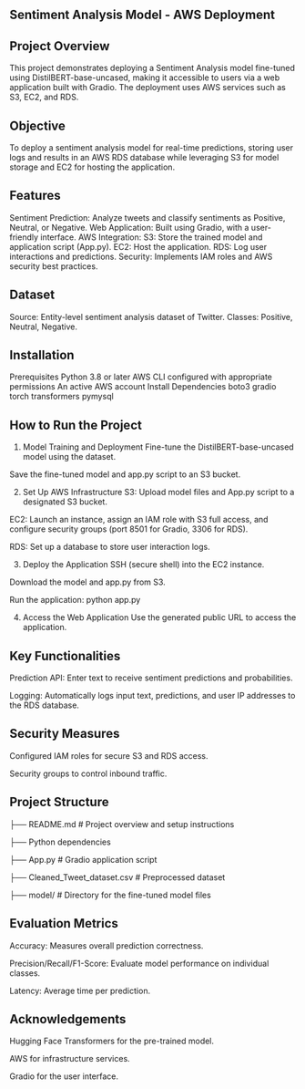  ## Sentiment Analysis Model - AWS Deployment
## Project Overview
This project demonstrates deploying a Sentiment Analysis model fine-tuned using DistilBERT-base-uncased, making it accessible to users via a web application built with Gradio. The deployment uses AWS services such as S3, EC2, and RDS.

## Objective
To deploy a sentiment analysis model for real-time predictions, storing user logs and results in an AWS RDS database while leveraging S3 for model storage and EC2 for hosting the application.

## Features
Sentiment Prediction: Analyze tweets and classify sentiments as Positive, Neutral, or Negative.
Web Application: Built using Gradio, with a user-friendly interface.
AWS Integration:
S3: Store the trained model and application script (App.py).
EC2: Host the application.
RDS: Log user interactions and predictions.
Security: Implements IAM roles and AWS security best practices.
## Dataset
Source: Entity-level sentiment analysis dataset of Twitter.
Classes: Positive, Neutral, Negative.
## Installation
Prerequisites
Python 3.8 or later
AWS CLI configured with appropriate permissions
An active AWS account
Install Dependencies
boto3
gradio
torch
transformers
pymysql

## How to Run the Project
1. Model Training and Deployment
Fine-tune the DistilBERT-base-uncased model using the dataset.

Save the fine-tuned model and app.py script to an S3 bucket.

2. Set Up AWS Infrastructure
S3: Upload model files and App.py script to a designated S3 bucket.

EC2: Launch an instance, assign an IAM role with S3 full access, and configure security groups (port 8501 for Gradio, 3306 for RDS).

RDS: Set up a database to store user interaction logs.

3. Deploy the Application
SSH (secure shell) into the EC2 instance.

Download the model and app.py from S3.

Run the application:
python app.py 

4. Access the Web Application
Use the generated public URL to access the application.

## Key Functionalities
Prediction API: Enter text to receive sentiment predictions and probabilities.

Logging: Automatically logs input text, predictions, and user IP addresses to the RDS database.

## Security Measures
Configured IAM roles for secure S3 and RDS access.

Security groups to control inbound traffic.

## Project Structure
├── README.md # Project overview and setup instructions

├──  Python dependencies

├── App.py # Gradio application script

├── Cleaned_Tweet_dataset.csv # Preprocessed dataset

├── model/ # Directory for the fine-tuned model files

## Evaluation Metrics
Accuracy: Measures overall prediction correctness.

Precision/Recall/F1-Score: Evaluate model performance on individual classes.

Latency: Average time per prediction.

## Acknowledgements
Hugging Face Transformers for the pre-trained model.

AWS for infrastructure services.

Gradio for the user interface.
